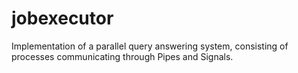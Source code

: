 # jobexecutor
Implementation of a parallel query answering system, consisting of processes communicating through Pipes and Signals.
